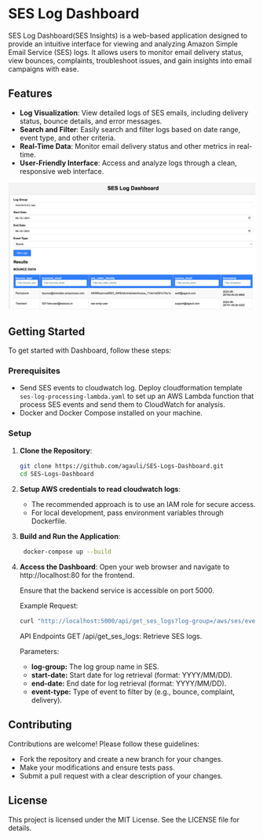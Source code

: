# SES Log Dashboard

SES Log Dashboard(SES Insights) is a web-based application designed to provide an intuitive interface for viewing and analyzing Amazon Simple Email Service (SES) logs. It allows users to monitor email delivery status, view bounces, complaints, troubleshoot issues, and gain insights into email campaigns with ease.

## Features

- **Log Visualization**: View detailed logs of SES emails, including delivery status, bounce details, and error messages.
- **Search and Filter**: Easily search and filter logs based on date range, event type, and other criteria.
- **Real-Time Data**: Monitor email delivery status and other metrics in real-time.
- **User-Friendly Interface**: Access and analyze logs through a clean, responsive web interface.

![Dashboard](img/short-display.png)

## Getting Started

To get started with Dashboard, follow these steps:

### Prerequisites

- Send SES events to cloudwatch log. 
  Deploy cloudformation template `ses-log-processing-lambda.yaml` to set up an AWS Lambda function that process SES events and send them to CloudWatch for analysis.
- Docker and Docker Compose installed on your machine.

### Setup

1. **Clone the Repository**:
   ```bash
   git clone https://github.com/agauli/SES-Logs-Dashboard.git
   cd SES-Logs-Dashboard
   ```
2. **Setup AWS credentials to read cloudwatch logs**:
   - The recommended approach is to use an IAM role for secure access.
   - For local development, pass environment variables through Dockerfile. 

2. **Build and Run the Application**:
   ```bash
	docker-compose up --build
   ```
3. **Access the Dashboard**:
	Open your web browser and navigate to http://localhost:80 for the frontend.
	
	Ensure that the backend service is accessible on port 5000.

	Example Request:
   ```bash
   curl "http://localhost:5000/api/get_ses_logs?log-group=/aws/ses/event_logs&start-date=2024/08/26&end-date=2024/08/31&event-type=bounce"
   ```
	API Endpoints
	GET /api/get_ses_logs: Retrieve SES logs.

	Parameters:
	- **log-group:** The log group name in SES.
	- **start-date:** Start date for log retrieval (format: YYYY/MM/DD).
	- **end-date:** End date for log retrieval (format: YYYY/MM/DD).
	- **event-type:** Type of event to filter by (e.g., bounce, complaint, delivery).

## Contributing
Contributions are welcome! Please follow these guidelines:

 - Fork the repository and create a new branch for your changes.
 - Make your modifications and ensure tests pass.
 - Submit a pull request with a clear description of your changes.

## License
This project is licensed under the MIT License. See the LICENSE file for details.



